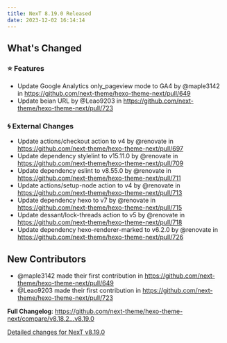 ```yaml
---
title: NexT 8.19.0 Released
date: 2023-12-02 16:14:14
---
```


<!-- Release notes generated using configuration in .github/release.yml at v8.19.0 -->

## What's Changed
### ⭐ Features
* Update Google Analytics only_pageview mode to GA4 by @maple3142 in https://github.com/next-theme/hexo-theme-next/pull/649
* Update beian URL by @Leao9203 in https://github.com/next-theme/hexo-theme-next/pull/723
### 🌀 External Changes
* Update actions/checkout action to v4 by @renovate in https://github.com/next-theme/hexo-theme-next/pull/697
* Update dependency stylelint to v15.11.0 by @renovate in https://github.com/next-theme/hexo-theme-next/pull/709
* Update dependency eslint to v8.55.0 by @renovate in https://github.com/next-theme/hexo-theme-next/pull/711
* Update actions/setup-node action to v4 by @renovate in https://github.com/next-theme/hexo-theme-next/pull/713
* Update dependency hexo to v7 by @renovate in https://github.com/next-theme/hexo-theme-next/pull/715
* Update dessant/lock-threads action to v5 by @renovate in https://github.com/next-theme/hexo-theme-next/pull/718
* Update dependency hexo-renderer-marked to v6.2.0 by @renovate in https://github.com/next-theme/hexo-theme-next/pull/726

## New Contributors
* @maple3142 made their first contribution in https://github.com/next-theme/hexo-theme-next/pull/649
* @Leao9203 made their first contribution in https://github.com/next-theme/hexo-theme-next/pull/723

**Full Changelog**: https://github.com/next-theme/hexo-theme-next/compare/v8.18.2...v8.19.0

[Detailed changes for NexT v8.19.0](https://github.com/next-theme/hexo-theme-next/releases/tag/v8.19.0)
